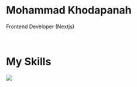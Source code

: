<div>
  <div>
<!--     <h1>about me</h1> -->
    <h1>Mohammad Khodapanah</h1>
    <p>Frontend Developer (Nextjs)</p>
    <br />
  </div>
  <div>
    <h1>My Skills</h1>
    <img src="https://skillicons.dev/icons?i=html,css,js,bootstrap,materialui,react,nextjs" />
    <!--   <img src="https://skillicons.dev/icons?i=html,css,js,bootstrap,materialui,react,nextjs&perline=5" />  -->
  </div>
</div>


<!--

**mohammad124014/mohammad124014** is a ✨ _special_ ✨ repository because its `README.md` (this file) appears on your GitHub profile.

Here are some ideas to get you started:

- 🔭 I’m currently working on ...
- 🌱 I’m currently learning ...
- 👯 I’m looking to collaborate on ...
- 🤔 I’m looking for help with ...
- 💬 Ask me about ...
- 📫 How to reach me: ...
- 😄 Pronouns: ...
- ⚡ Fun fact: ...
-->

